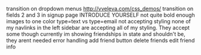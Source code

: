 transition on dropdown menus  http://vveleva.com/css_demos/
transition on fields 2 and 3 in signup page
INTRODUCE YOURSELF not quite bold enough
images to one color
type=text vs type=email not accepting styling
none of my navlinks in the left sidebar are accepting all of my styling. They accept some though
currently im showing friendships in state and shouldn't be, they arent needed
error handling
add friend button
delete friends
edit friend info